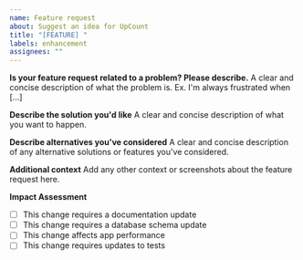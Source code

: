 ```yaml
---
name: Feature request
about: Suggest an idea for UpCount
title: "[FEATURE] "
labels: enhancement
assignees: ""
---
```


**Is your feature request related to a problem? Please describe.**
A clear and concise description of what the problem is. Ex. I'm always frustrated when [...]

**Describe the solution you'd like**
A clear and concise description of what you want to happen.

**Describe alternatives you've considered**
A clear and concise description of any alternative solutions or features you've considered.

**Additional context**
Add any other context or screenshots about the feature request here.

**Impact Assessment**

- [ ] This change requires a documentation update
- [ ] This change requires a database schema update
- [ ] This change affects app performance
- [ ] This change requires updates to tests
